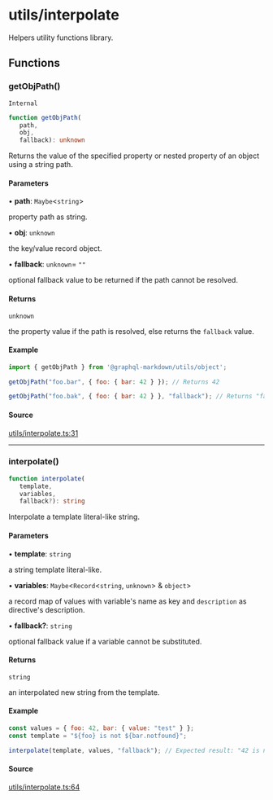 # utils/interpolate

Helpers utility functions library.

## Functions

### getObjPath()

`Internal`

```ts
function getObjPath(
   path, 
   obj, 
   fallback): unknown
```

Returns the value of the specified property or nested property of an object using a string path.

#### Parameters

• **path**: `Maybe`\<`string`\>

property path as string.

• **obj**: `unknown`

the key/value record object.

• **fallback**: `unknown`= `""`

optional fallback value to be returned if the path cannot be resolved.

#### Returns

`unknown`

the property value if the path is resolved, else returns the `fallback` value.

#### Example

```js
import { getObjPath } from '@graphql-markdown/utils/object';

getObjPath("foo.bar", { foo: { bar: 42 } }); // Returns 42

getObjPath("foo.bak", { foo: { bar: 42 } }, "fallback"); // Returns "fallback"
```

#### Source

[utils/interpolate.ts:31](https://github.com/graphql-markdown/graphql-markdown/blob/main/packages/helpers/src/utils/interpolate.ts#L31)

***

### interpolate()

```ts
function interpolate(
   template, 
   variables, 
   fallback?): string
```

Interpolate a template literal-like string.

#### Parameters

• **template**: `string`

a string template literal-like.

• **variables**: `Maybe`\<`Record`\<`string`, `unknown`\> & `object`\>

a record map of values with variable's name as key and `description` as directive's description.

• **fallback?**: `string`

optional fallback value if a variable cannot be substituted.

#### Returns

`string`

an interpolated new string from the template.

#### Example

```js
const values = { foo: 42, bar: { value: "test" } };
const template = "${foo} is not ${bar.notfound}";

interpolate(template, values, "fallback"); // Expected result: "42 is not fallback",
```

#### Source

[utils/interpolate.ts:64](https://github.com/graphql-markdown/graphql-markdown/blob/main/packages/helpers/src/utils/interpolate.ts#L64)
